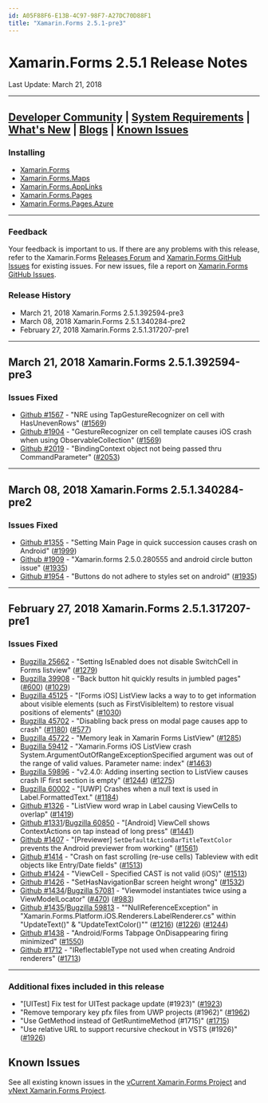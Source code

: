 ```yaml
---
id: A05F88F6-E13B-4C97-98F7-A27DC70D88F1
title: "Xamarin.Forms 2.5.1-pre3"
---
```


# Xamarin.Forms 2.5.1 Release Notes
Last Update: March 21, 2018

---
[Developer Community](https://github.com/xamarin/Xamarin.Forms) | [System Requirements](https://docs.microsoft.com/xamarin/xamarin-forms/get-started/installation) | [What's New](#whats-new-in-this-release) | [Blogs](https://blog.xamarin.com/tag/xamarin-forms/) | [Known Issues](#known-issues)
---

### Installing

* [Xamarin.Forms](https://www.nuget.org/packages/Xamarin.Forms)
* [Xamarin.Forms.Maps](https://www.nuget.org/packages/Xamarin.Forms.Maps)
* [Xamarin.Forms.AppLinks](https://www.nuget.org/packages/Xamarin.Forms.AppLinks)
* [Xamarin.Forms.Pages](https://www.nuget.org/packages/Xamarin.Forms.Pages)
* [Xamarin.Forms.Pages.Azure](https://www.nuget.org/packages/Xamarin.Forms.Pages.Azure)

---

### Feedback

Your feedback is important to us. If there are any problems with this release, refer to the Xamarin.Forms [Releases Forum](https://forums.xamarin.com/categories/xamarin-forms-releases) and [Xamarin.Forms GitHub Issues](https://github.com/xamarin/Xamarin.Forms/issues/) for existing issues. For new issues, file a report on [Xamarin.Forms GitHub Issues](https://github.com/xamarin/Xamarin.Forms/issues/new/).

### Release History
* March 21, 2018 Xamarin.Forms 2.5.1.392594-pre3
* March 08, 2018 Xamarin.Forms 2.5.1.340284-pre2
* February 27, 2018 Xamarin.Forms 2.5.1.317207-pre1
---

## March 21, 2018 Xamarin.Forms 2.5.1.392594-pre3
### Issues Fixed
* [Github #1567](https://github.com/xamarin/Xamarin.Forms/issues/1567) - "NRE using TapGestureRecognizer on cell with HasUnevenRows" ([#1569](https://github.com/xamarin/Xamarin.Forms/pull/1569))
* [Github #1904](https://github.com/xamarin/Xamarin.Forms/issues/1904) - "GestureRecognizer on cell template causes iOS crash when using ObservableCollection" ([#1569](https://github.com/xamarin/Xamarin.Forms/pull/1569))
* [Github #2019](https://github.com/xamarin/Xamarin.Forms/issues/2019) - "BindingContext object not being passed thru CommandParameter" ([#2053](https://github.com/xamarin/Xamarin.Forms/pull/2053))
---

## March 08, 2018 Xamarin.Forms 2.5.1.340284-pre2
### Issues Fixed
* [Github #1355](https://github.com/xamarin/Xamarin.Forms/issues/1355) - "Setting Main Page in quick succession causes crash on Android" ([#1999](https://github.com/xamarin/Xamarin.Forms/pull/1999))
* [Github #1909](https://github.com/xamarin/Xamarin.Forms/issues/1909) - "Xamarin.forms 2.5.0.280555 and android circle button issue" ([#1935](https://github.com/xamarin/Xamarin.Forms/pull/1935))
* [Github #1954](https://github.com/xamarin/Xamarin.Forms/issues/1954) - "Buttons do not adhere to styles set on android" ([#1935](https://github.com/xamarin/Xamarin.Forms/pull/1935))
---

## February 27, 2018 Xamarin.Forms 2.5.1.317207-pre1
### Issues Fixed
* [Bugzilla 25662](https://bugzilla.xamarin.com/show_bug.cgi?id=25662) - "Setting IsEnabled does not disable SwitchCell in Forms listview" ([#1279](https://github.com/xamarin/Xamarin.Forms/pull/1279))
* [Bugzilla 39908](https://bugzilla.xamarin.com/show_bug.cgi?id=39908) - "Back button hit quickly results in jumbled pages" ([#600](https://github.com/xamarin/Xamarin.Forms/pull/600)) ([#1029](https://github.com/xamarin/Xamarin.Forms/pull/1029))
* [Bugzilla 45125](https://bugzilla.xamarin.com/show_bug.cgi?id=45125) - "[Forms iOS] ListView lacks a way to to get information about visible elements (such as FirstVisibleItem) to restore visual positions of elements" ([#1030](https://github.com/xamarin/Xamarin.Forms/pull/1030))
* [Bugzilla 45702](https://bugzilla.xamarin.com/show_bug.cgi?id=45702) - "Disabling back press on modal page causes app to crash" ([#1180](https://github.com/xamarin/Xamarin.Forms/pull/1180)) ([#577](https://github.com/xamarin/Xamarin.Forms/pull/577))
* [Bugzilla 45722](https://bugzilla.xamarin.com/show_bug.cgi?id=45722) - "Memory leak in Xamarin Forms ListView" ([#1285](https://github.com/xamarin/Xamarin.Forms/pull/1285))
* [Bugzilla 59412](https://bugzilla.xamarin.com/show_bug.cgi?id=59412) - "Xamarin.Forms iOS ListView crash System.ArgumentOutOfRangeExceptionSpecified argument was out of the range of valid values. Parameter name: index" ([#1463](https://github.com/xamarin/Xamarin.Forms/pull/1463))
* [Bugzilla 59896](https://bugzilla.xamarin.com/show_bug.cgi?id=59896) - "v2.4.0: Adding inserting section to ListView causes crash IF first section is empty" ([#1244](https://github.com/xamarin/Xamarin.Forms/pull/1244)) ([#1275](https://github.com/xamarin/Xamarin.Forms/pull/1275))
* [Bugzilla 60002](https://bugzilla.xamarin.com/show_bug.cgi?id=60002) - "[UWP] Crashes when a null text is used in Label.FormattedText." ([#1184](https://github.com/xamarin/Xamarin.Forms/pull/1184))
* [Github #1326](https://github.com/xamarin/Xamarin.Forms/issues/1326) - "ListView word wrap in Label causing ViewCells to overlap" ([#1419](https://github.com/xamarin/Xamarin.Forms/pull/1419))
* [Github #1331](https://github.com/xamarin/Xamarin.Forms/issues/1331)/[Bugzilla 60850](https://bugzilla.xamarin.com/show_bug.cgi?id=60850) - "[Android] ViewCell shows ContextActions on tap instead of long press" ([#1441](https://github.com/xamarin/Xamarin.Forms/pull/1441))
* [Github #1407](https://github.com/xamarin/Xamarin.Forms/issues/1407) - "[Previewer] `SetDefaultActionBarTitleTextColor` prevents the Android previewer from working" ([#1561](https://github.com/xamarin/Xamarin.Forms/pull/1561))
* [Github #1414](https://github.com/xamarin/Xamarin.Forms/issues/1414) - "Crash on fast scrolling (re-use cells) Tableview  with edit objects like Entry/Date fields" ([#1513](https://github.com/xamarin/Xamarin.Forms/pull/1513))
* [Github #1424](https://github.com/xamarin/Xamarin.Forms/issues/1424) - "ViewCell - Specified CAST is not valid (iOS)" ([#1513](https://github.com/xamarin/Xamarin.Forms/pull/1513))
* [Github #1426](https://github.com/xamarin/Xamarin.Forms/issues/1426) - "SetHasNavigationBar screen height wrong" ([#1532](https://github.com/xamarin/Xamarin.Forms/pull/1532))
* [Github #1434](https://github.com/xamarin/Xamarin.Forms/issues/1434)/[Bugzilla 57081](https://bugzilla.xamarin.com/show_bug.cgi?id=57081) - "Viewmodel instantiates twice using a ViewModelLocator" ([#470](https://github.com/xamarin/Xamarin.Forms/pull/470)) ([#983](https://github.com/xamarin/Xamarin.Forms/pull/983))
* [Github #1435](https://github.com/xamarin/Xamarin.Forms/issues/1435)/[Bugzilla 59813](https://bugzilla.xamarin.com/show_bug.cgi?id=59813) - ""NullReferenceException" in "Xamarin.Forms.Platform.iOS.Renderers.LabelRenderer.cs" within "UpdateText()" & "UpdateTextColor()"" ([#1216](https://github.com/xamarin/Xamarin.Forms/pull/1216)) ([#1226](https://github.com/xamarin/Xamarin.Forms/pull/1226)) ([#1244](https://github.com/xamarin/Xamarin.Forms/pull/1244))
* [Github #1438](https://github.com/xamarin/Xamarin.Forms/issues/1438) - "Android/Forms Tabpage OnDisappearing firing minimized" ([#1550](https://github.com/xamarin/Xamarin.Forms/pull/1550))
* [Github #1712](https://github.com/xamarin/Xamarin.Forms/issues/1712) - "IReflectableType not used when creating Android renderers" ([#1713](https://github.com/xamarin/Xamarin.Forms/pull/1713))

 --- 
### Additional fixes included in this release
* "[UITest] Fix test for UITest package update (#1923)" ([#1923](https://github.com/xamarin/Xamarin.Forms/pull/1923))
* "Remove temporary key pfx files from UWP projects (#1962)" ([#1962](https://github.com/xamarin/Xamarin.Forms/pull/1962))
* "Use GetMethod instead of GetRuntimeMethod (#1715)" ([#1715](https://github.com/xamarin/Xamarin.Forms/pull/1715))
* "Use relative URL to support recursive checkout in VSTS (#1926)" ([#1926](https://github.com/xamarin/Xamarin.Forms/pull/1926))

## Known Issues
See all existing known issues in the [vCurrent Xamarin.Forms Project](https://github.com/xamarin/Xamarin.Forms/projects/4) and [vNext Xamarin.Forms Project](https://github.com/xamarin/Xamarin.Forms/projects/2).
